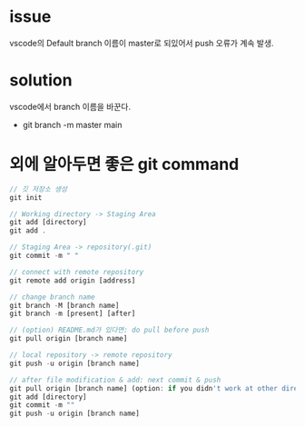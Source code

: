 # issue
vscode의 Default branch 이름이 master로 되있어서 push 오류가 계속 발생. 

# solution
vscode에서 branch 이름을 바꾼다. 
- git branch -m master main 

# 외에 알아두면 좋은 git command 

``` javascript
// 깃 저장소 생성 
git init 

// Working directory -> Staging Area 
git add [directory]
git add . 

// Staging Area -> repository(.git)
git commit -m " " 

// connect with remote repository
git remote add origin [address]

// change branch name
git branch -M [branch name]
git branch -m [present] [after]

// (option) README.md가 있다면: do pull before push
git pull origin [branch name]

// local repository -> remote repository
git push -u origin [branch name]

// after file modification & add: next commit & push
git pull origin [branch name] (option: if you didn't work at other directory, you don't need to do it)
git add [directory]
git commit -m ""
git push -u origin [branch name]
```

